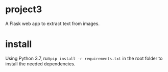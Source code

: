 # project3
A Flask web app to extract text from images.

# install
Using Python 3.7, run`pip install -r requirements.txt` in the root folder to install the needed dependencies.
